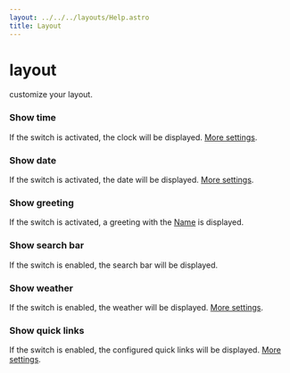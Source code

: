 ```yaml
---
layout: ../../../layouts/Help.astro
title: Layout
---
```


# layout

customize your layout.

### Show time

If the switch is activated, the clock will be displayed. [More settings](/docs/en/time). 

### Show date

If the switch is activated, the date will be displayed. [More settings](/docs/en/date). 

### Show greeting

If the switch is activated, a greeting with the [Name](/docs/en/general) is displayed. 

### Show search bar

If the switch is enabled, the search bar will be displayed.

### Show weather

If the switch is enabled, the weather will be displayed. [More settings](/docs/en/weather).

### Show quick links

If the switch is enabled, the configured quick links will be displayed. [More settings](/docs/en/shortcuts).